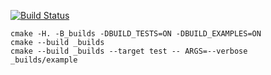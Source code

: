 [![Build Status](https://travis-ci.org/TheDonten/matrix_example.svg?branch=master)](https://travis-ci.org/justcppdev/matrix_example)

```
cmake -H. -B_builds -DBUILD_TESTS=ON -DBUILD_EXAMPLES=ON
cmake --build _builds
cmake --build _builds --target test -- ARGS=--verbose
_builds/example
```
